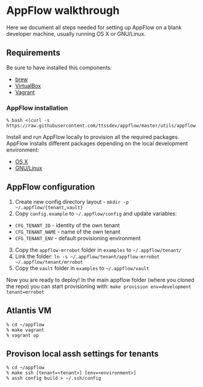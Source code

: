 # AppFlow walkthrough

Here we document all steps needed for setting up AppFlow on a blank developer machine, usually running OS X or GNU/Linux.

## Requirements

Be sure to have installed this components:

* [brew](https://github.com/Homebrew/brew/)
* [VirtualBox](https://www.virtualbox.org)
* [Vagrant](https://www.vagrantup.com/downloads.html)

### AppFlow installation

```
% bash <(curl -s https://raw.githubusercontent.com/ttssdev/appflow/master/utils/appflow.sh)
```

Install and run AppFlow locally to provision all the required packages.
AppFlow installs different packages depending on the local development environment:

- [OS X](https://github.com/ttssdev/appflow/tree/master/playbooks/vars/os/environment/Darwin-local.yml)
- [GNU/Linux](https://github.com/ttssdev/appflow/tree/master/playbooks/vars/os/environment/Linux-local.yml)

## AppFlow configuration

1. Create new config directory layout - `mkdir -p ~/.appflow/{tenant,vault}`
2. Copy `config.example` to `~/.appflow/config` and update variables:
  * `CFG_TENANT_ID` - identity of the own tenant
  * `CFG_TENANT_NAME` - name of the own tenant
  * `CFG_TENANT_ENV` - default provisioning environment
3. Copy the `appflow-mrrobot` folder in `examples` to `~/.appflow/tenant/`
4. Link the folder: `ln -s ~/.appflow/tenant/appflow-mrrobot ~/.appflow/tenant/mrrobot`
5. Copy the `vault` folder in `examples` to `~/.appflow/vault`

Now you are ready to deploy!
In the main appflow folder (where you cloned the repo) you can start provisioning with:
	`make provision env=development tenant=mrrobot`

## Atlantis VM

```
% cd ~/appflow
% make vagrant
% vagrant up
```

## Provison local assh settings for tenants

```
% cd ~/appflow
% make ssh [tenant=<tenant>] [env=<environment>]
% assh config build > ~/.ssh/config
```
